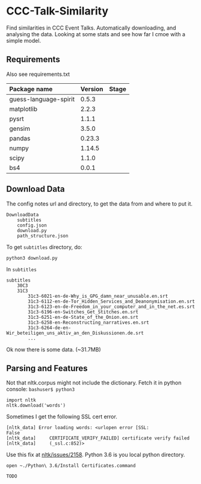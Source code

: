 # CCC-Talk-Similarity
Find similarities in CCC Event Talks. 
Automatically downloading, and analysing the data.
Looking at some stats and see how far I cmoe with a simple model.

## Requirements
Also see requirements.txt

Package name | Version | Stage
:--- | :--- | :---
guess-language-spirit | 0.5.3 |
matplotlib | 2.2.3 |
pysrt | 1.1.1 |
gensim | 3.5.0 |
pandas | 0.23.3 |
numpy | 1.14.5 |
scipy | 1.1.0 |
bs4 | 0.0.1 |

## Download Data
The config notes url and directory, to get the data from and where to put it.
~~~
DownloadData
    subtitles
    config.json
    download.py
    path_structure.json
~~~
To get <code>subtitles</code> directory, do:
~~~
python3 download.py
~~~
In <code>subtitles</code>

~~~
subtitles
    30C3
    31C3
        31c3-6021-en-de-Why_is_GPG_damn_near_unusable.en.srt
        31c3-6112-en-de-Tor_Hidden_Services_and_Deanonymisation.en.srt
        31c3-6123-en-de-Freedom_in_your_computer_and_in_the_net.es.srt
        31c3-6196-en-Switches_Get_Stitches.en.srt
        31c3-6251-en-de-State_of_the_Onion.en.srt
        31c3-6258-en-Reconstructing_narratives.en.srt
        31c3-6264-de-en-Wir_beteiligen_uns_aktiv_an_den_Diskussionen.de.srt
        ...
~~~
Ok now there is some data. (~31.7MB)

## Parsing and Features
Not that nltk.corpus might not include the dictionary.
Fetch it in python console: <code>bashuser$ python3</code>
~~~
import nltk
nltk.download('words')
~~~
Sometimes I get the following SSL cert error.
~~~
[nltk_data] Error loading words: <urlopen error [SSL:
False
[nltk_data]     CERTIFICATE_VERIFY_FAILED] certificate verify failed
[nltk_data]     (_ssl.c:852)>
~~~
Use this fix at [nltk/issues/2158](https://github.com/nltk/nltk/issues/2158).
Python 3.6 is you local python directory.
~~~
open ~./Python\ 3.6/Install Certificates.command
~~~ 

<code>TODO</code>


